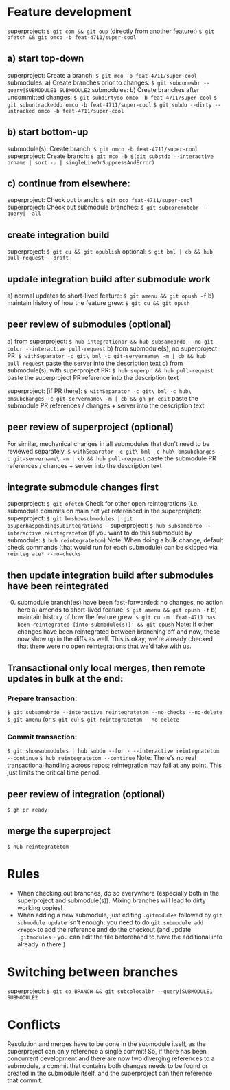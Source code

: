 # Feature development
superproject: `$ git com && git oup`
(directly from another feature:) `$ git ofetch && git omco -b feat-4711/super-cool`
## a) start top-down
superproject: Create a branch: `$ git mco -b feat-4711/super-cool`
submodules: a) Create branches prior to changes:
	       `$ git subconewbr --query|SUBMODULE1 SUBMODULE2`
submodules: b) Create branches after uncommitted changes:
	       `$ git subdirtydo omco -b feat-4711/super-cool`
	       `$ git subuntrackeddo omco -b feat-4711/super-cool`
	       `$ git subdo --dirty --untracked omco -b feat-4711/super-cool`
## b) start bottom-up
submodule(s): Create branch: `$ git omco -b feat-4711/super-cool`
superproject: Create branch: `$ git mco -b $(git substdo --interactive brname | sort -u | singleLineOrSuppressAndError)`
## c) continue from elsewhere:
superproject: Check out branch:   `$ git oco feat-4711/super-cool`
superproject: Check out submodule branches: `$ git subcoremotebr --query|--all`

## create integration build
superproject: `$ git cu && git opublish`
optional: `$ git bml | cb && hub pull-request --draft`

## update integration build after submodule work
a) normal updates to short-lived feature: `$ git amenu && git opush -f`
b) maintain history of how the feature grew: `$ git cu && git opush`

## peer review of submodules (optional)
a) from superproject: `$ hub integrationpr && hub subsamebrdo --no-git-color --interactive pull-request`
b) from submodule(s), no superproject PR: `$ withSeparator -c git\ bml -c git-servername\ -m | cb && hub pull-request`
   paste the server into the description text
c) from submodule(s), with superproject PR: `$ hub superpr && hub pull-request`
   paste the superproject PR reference into the description text

superproject: [if PR there]:
  `$ withSeparator -c git\ bml -c hub\ bmsubchanges -c git-servername\ -m | cb && gh pr edit`
  paste the submodule PR references / changes + server into the description
  text
## peer review of superproject (optional)
For similar, mechanical changes in all submodules that don't need to be
reviewed separately.
  `$ withSeparator -c git\ bml -c hub\ bmsubchanges -c git-servername\ -m | cb && hub pull-request`
  paste the submodule PR references / changes + server into the description
  text

## integrate submodule changes first
superproject: `$ git ofetch`
Check for other open reintegrations (i.e. submodule commits on main not yet
referenced in the superproject):
superproject: `$ git bmshowsubmodules | git osuperhaspendingsubintegrations -`
superproject: `$ hub subsamebrdo --interactive reintegratetom`
(if you want to do this submodule by submodule: `$ hub reintegratetom`)
Note: When doing a bulk change, default check commands (that would run for each
submodule) can be skipped via `reintegrate* --no-checks`
## then update integration build after submodules have been reintegrated
0) submodule branch(es) have been fast-forwarded: no changes, no action here
a) amends to short-lived feature: `$ git amenu && git opush -f`
b) maintain history of how the feature grew: `$ git cu -m 'feat-4711 has been reintegrated [into submodule(s)]' && git opush`
Note: If other changes have been reintegrated between branching off and now,
these now show up in the diffs as well. This is okay; we're already checked
that there were no open reintegrations that we'd take with us.
## Transactional only local merges, then remote updates in bulk at the end:
### Prepare transaction:
`$ git subsamebrdo --interactive reintegratetom --no-checks --no-delete`
`$ git amenu` (or `$ git cu`)
`$ git reintegratetom --no-delete`
### Commit transaction:
`$ git showsubmodules | hub subdo --for - --interactive reintegratetom --continue`
`$ hub reintegratetom --continue`
Note: There's no real transactional handling across repos; reintegration may
fail at any point. This just limits the critical time period.

## peer review of integration (optional)
`$ gh pr ready`

## merge the superproject
`$ hub reintegratetom`

# Rules
- When checking out branches, do so everywhere (especially both in the
  superproject and submodule(s)). Mixing branches will lead to dirty working
  copies!
- When adding a new submodule, just editing `.gitmodules` followed by
  `git submodule update` isn't enough; you need to do `git submodule add <repo>`
  to add the reference and do the checkout (and update `.gitmodules` - you can
  edit the file beforehand to have the additional info already in there.)

# Switching between branches
superproject: `$ git co BRANCH && git subcolocalbr --query|SUBMODULE1 SUBMODULE2`

# Conflicts
Resolution and merges have to be done in the submodule itself, as the
superproject can only reference a single commit! So, if there has been
concurrent development and there are now two diverging references to a
submodule, a commit that contains both changes needs to be found or created in
the submodule itself, and the superproject can then reference that commit.
